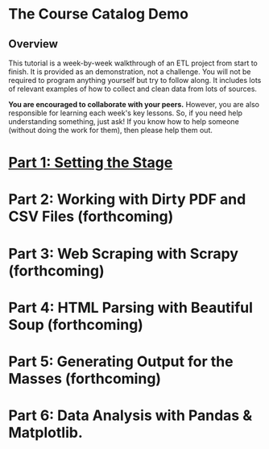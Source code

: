 # The Course Catalog Demo

## Overview
This tutorial is a week-by-week walkthrough of an ETL project from start to finish. It is provided as an demonstration, not a challenge. You will not be required to program anything yourself but try to follow along. It includes lots of relevant examples of how to collect and clean data from lots of sources. 

__You are encouraged to collaborate with your peers.__ However, you are also responsible for learning each week's key lessons. So, if you need help understanding something, just ask! If you know how to help someone (without doing the work for them), then please help them out.

# [Part 1: Setting the Stage](Part1.md)
# Part 2: Working with Dirty PDF and CSV Files (forthcoming)
# Part 3: Web Scraping with Scrapy (forthcoming)
# Part 4: HTML Parsing with Beautiful Soup (forthcoming)
# Part 5: Generating Output for the Masses (forthcoming)
# Part 6: Data Analysis with Pandas & Matplotlib.